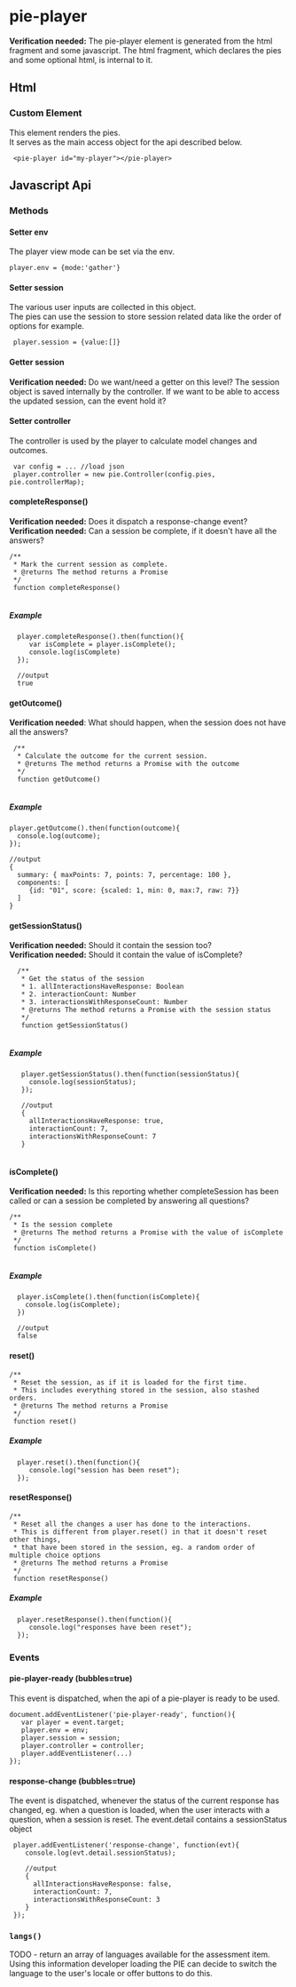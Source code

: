 # pie-player 
**Verification needed:** The pie-player element is generated from the html fragment and some javascript. The html fragment, which declares the pies and some optional html, is internal to it. 

## Html
### Custom Element <pie-player>  
This element renders the pies.      
It serves as the main access object for the api described below.
 
 ```
  <pie-player id="my-player"></pie-player>
 ```
    
## Javascript Api
 
### Methods 

#### Setter env 
The player view mode can be set via the env.
 
 ```
 player.env = {mode:'gather'}
 ```
  
#### Setter session
The various user inputs are collected in this object.   
The pies can use the session to store session related data like the order of options for example.
     
 ```
  player.session = {value:[]}
 ```

#### Getter session 
**Verification needed:** Do we want/need a getter on this level? The session object is saved internally by the controller. If we want to be able to access the updated session, can the event hold it?   


#### Setter controller
The controller is used by the player to calculate model changes and outcomes.
 
 ```
  var config = ... //load json
  player.controller = new pie.Controller(config.pies, pie.controllerMap); 
 ```
 
#### completeResponse() 
**Verification needed:** Does it dispatch a response-change event?   
**Verification needed:** Can a session be complete, if it doesn't have all the answers?   

 ```
 /**
  * Mark the current session as complete.
  * @returns The method returns a Promise 
  */
  function completeResponse() 
  
 ```

##### Example
 ```
   player.completeResponse().then(function(){
      var isComplete = player.isComplete();
      console.log(isComplete) 
   });
    
   //output 
   true
 ```
 
#### getOutcome() 
**Verification needed**: What should happen, when the session does not have all the answers?   

 ```
  /**
   * Calculate the outcome for the current session.  
   * @returns The method returns a Promise with the outcome 
   */
   function getOutcome() 
   
  ```

##### Example 

  ```
 player.getOutcome().then(function(outcome){
    console.log(outcome);
 });
  
 //output
 {
    summary: { maxPoints: 7, points: 7, percentage: 100 },
    components: [
       {id: "01", score: {scaled: 1, min: 0, max:7, raw: 7}}
    ] 
 }
 ``` 
 

#### getSessionStatus()
**Verification needed:** Should it contain the session too?    
**Verification needed:** Should it contain the value of isComplete?    

```
  /**
   * Get the status of the session
   * 1. allInteractionsHaveResponse: Boolean 
   * 2. interactionCount: Number
   * 3. interactionsWithResponseCount: Number
   * @returns The method returns a Promise with the session status 
   */
   function getSessionStatus() 
   
  ```

##### Example 
 ```
    player.getSessionStatus().then(function(sessionStatus){
      console.log(sessionStatus);
    });
     
    //output
    {
      allInteractionsHaveResponse: true,
      interactionCount: 7,
      interactionsWithResponseCount: 7
    }
      
  ```

#### isComplete() 
**Verification needed:** Is this reporting whether completeSession has been called or can a session be completed by answering all questions?    

  ```
  /**
   * Is the session complete
   * @returns The method returns a Promise with the value of isComplete 
   */
   function isComplete() 
   
  ```

##### Example 
  ```
    player.isComplete().then(function(isComplete){
      console.log(isComplete);
    })
    
    //output
    false 
  ```

#### reset() 
  ```
  /**
   * Reset the session, as if it is loaded for the first time.    
   * This includes everything stored in the session, also stashed orders.
   * @returns The method returns a Promise
   */
   function reset() 
  ```

##### Example 

  ```
    player.reset().then(function(){
       console.log("session has been reset");
    });
  ```

        
#### resetResponse()  
  ```
  /**
   * Reset all the changes a user has done to the interactions.   
   * This is different from player.reset() in that it doesn't reset other things, 
   * that have been stored in the session, eg. a random order of multiple choice options    
   * @returns The method returns a Promise
   */
   function resetResponse() 
  ```
##### Example 
  
  ```
    player.resetResponse().then(function(){
       console.log("responses have been reset");
    });
  ```
 
### Events 

#### pie-player-ready (bubbles=true) 
This event is dispatched, when the api of a pie-player is ready to be used.   
    
 ```
 document.addEventListener('pie-player-ready', function(){
    var player = event.target;
    player.env = env;
    player.session = session;
    player.controller = controller;
    player.addEventListener(...)
 });
 ```

#### response-change (bubbles=true)
The event is dispatched, whenever the status of the current response has changed, eg. when a question is loaded, when the user interacts with a question, when a session is reset.
The event.detail contains a sessionStatus object    

 ```
  player.addEventListener('response-change', function(evt){
     console.log(evt.detail.sessionStatus); 
     
     //output
     {
       allInteractionsHaveResponse: false,
       interactionCount: 7,
       interactionsWithResponseCount: 3
     }
  });
  ```
   

### `langs()`

TODO - return an array of languages available for the assessment item.
Using this information developer loading the PIE can decide to switch the language to the user's locale or offer buttons to do this. 
